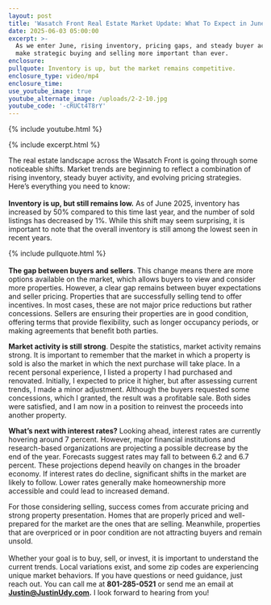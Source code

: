 ```yaml
---
layout: post
title: 'Wasatch Front Real Estate Market Update: What To Expect in June 2025'
date: 2025-06-03 05:00:00
excerpt: >-
  As we enter June, rising inventory, pricing gaps, and steady buyer activity
  make strategic buying and selling more important than ever.
enclosure:
pullquote: Inventory is up, but the market remains competitive.
enclosure_type: video/mp4
enclosure_time:
use_youtube_image: true
youtube_alternate_image: /uploads/2-2-10.jpg
youtube_code: '-cRUCt4T8rY'
---
```

{% include youtube.html %}

{% include excerpt.html %}

The real estate landscape across the Wasatch Front is going through some noticeable shifts. Market trends are beginning to reflect a combination of rising inventory, steady buyer activity, and evolving pricing strategies. Here’s everything you need to know:<br><br>**Inventory is up, but still remains low.** As of June 2025, inventory has increased by 50% compared to this time last year, and the number of sold listings has decreased by 1%. While this shift may seem surprising, it is important to note that the overall inventory is still among the lowest seen in recent years.

{% include pullquote.html %}<br><br>**The gap between buyers and sellers**. This change means there are more options available on the market, which allows buyers to view and consider more properties. However, a clear gap remains between buyer expectations and seller pricing. Properties that are successfully selling tend to offer incentives. In most cases, these are not major price reductions but rather concessions. Sellers are ensuring their properties are in good condition, offering terms that provide flexibility, such as longer occupancy periods, or making agreements that benefit both parties.

**Market activity is still strong**. Despite the statistics, market activity remains strong. It is important to remember that the market in which a property is sold is also the market in which the next purchase will take place. In a recent personal experience, I listed a property I had purchased and renovated. Initially, I expected to price it higher, but after assessing current trends, I made a minor adjustment. Although the buyers requested some concessions, which I granted, the result was a profitable sale. Both sides were satisfied, and I am now in a position to reinvest the proceeds into another property.

**What’s next with interest rates?** Looking ahead, interest rates are currently hovering around 7 percent. However, major financial institutions and research-based organizations are projecting a possible decrease by the end of the year. Forecasts suggest rates may fall to between 6.2 and 6.7 percent. These projections depend heavily on changes in the broader economy. If interest rates do decline, significant shifts in the market are likely to follow. Lower rates generally make homeownership more accessible and could lead to increased demand.

For those considering selling, success comes from accurate pricing and strong property presentation. Homes that are properly priced and well-prepared for the market are the ones that are selling. Meanwhile, properties that are overpriced or in poor condition are not attracting buyers and remain unsold.<br><br>Whether your goal is to buy, sell, or invest, it is important to understand the current trends. Local variations exist, and some zip codes are experiencing unique market behaviors. If you have questions or need guidance, just reach out. You can call me at **801-285-0521** or send me an email at [**Justin@JustinUdy.com**](mailto:Justin@JustinUdy.com)**.** I look forward to hearing from you!
